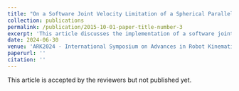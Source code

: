 ```yaml
---
title: "On a Software Joint Velocity Limitation of a Spherical Parallel Manipulator with Coaxial Input Shafts"
collection: publications
permalink: /publication/2015-10-01-paper-title-number-3
excerpt: 'This article discusses the implementation of a software joint velocity limitation dedicated to a Spherical Parallel Manipulator (SPM) with coaxial input shafts (CoSPM) using a speed control loop. Such an algorithm takes as input the current joint positions as well as the joint reference velocities computed by the speed controller and limit the latter in order to avoid any known singular configuration. This limitation takes into account the workspace properties of the mechanism and the physical characteristics of its actuators. In particular, one takes advantage of the coaxiality of the input shafts of the CoSPM and the resulting unlimitted bearing.'
date: 2024-06-30
venue: 'ARK2024 · International Symposium on Advances in Robot Kinematics'
paperurl: ''
citation: ''
---
```


This article is accepted by the reviewers but not published yet.
